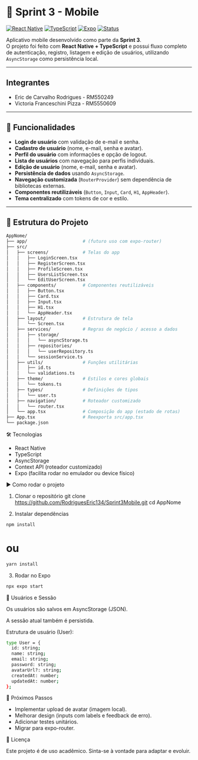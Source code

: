 # 📱 Sprint 3 - Mobile

[![React Native](https://img.shields.io/badge/React%20Native-0.74-blue?logo=react)](https://reactnative.dev/)
[![TypeScript](https://img.shields.io/badge/TypeScript-5.x-blue?logo=typescript)](https://www.typescriptlang.org/)
[![Expo](https://img.shields.io/badge/Expo-managed%20workflow-black?logo=expo)](https://expo.dev/)
[![Status](https://img.shields.io/badge/status-em%20desenvolvimento-yellow)](#)

Aplicativo mobile desenvolvido como parte da **Sprint 3**.  
O projeto foi feito com **React Native + TypeScript** e possui fluxo completo de autenticação, registro, listagem e edição de usuários, utilizando `AsyncStorage` como persistência local.

---
## Integrantes
- Eric de Carvalho Rodrigues - RM550249
- Victoria Franceschini Pizza - RM5550609
---
## 🚀 Funcionalidades

- **Login de usuário** com validação de e-mail e senha.
- **Cadastro de usuário** (nome, e-mail, senha e avatar).
- **Perfil do usuário** com informações e opção de logout.
- **Lista de usuários** com navegação para perfis individuais.
- **Edição de usuário** (nome, e-mail, senha e avatar).
- **Persistência de dados** usando `AsyncStorage`.
- **Navegação customizada** (`RouterProvider`) sem dependência de bibliotecas externas.
- **Componentes reutilizáveis** (`Button`, `Input`, `Card`, `H1`, `AppHeader`).
- **Tema centralizado** com tokens de cor e estilo.

---

## 📂 Estrutura do Projeto

```bash
AppNome/
├── app/                     # (futuro uso com expo-router)
├── src/
│   ├── screens/             # Telas do app
│   │   ├── LoginScreen.tsx
│   │   ├── RegisterScreen.tsx
│   │   ├── ProfileScreen.tsx
│   │   ├── UsersListScreen.tsx
│   │   └── EditUserScreen.tsx
│   ├── components/          # Componentes reutilizáveis
│   │   ├── Button.tsx
│   │   ├── Card.tsx
│   │   ├── Input.tsx
│   │   ├── H1.tsx
│   │   └── AppHeader.tsx
│   ├── layout/              # Estrutura de tela
│   │   └── Screen.tsx
│   ├── services/            # Regras de negócio / acesso a dados
│   │   ├── storage/
│   │   │   └── asyncStorage.ts
│   │   ├── repositories/
│   │   │   └── userRepository.ts
│   │   └── sessionService.ts
│   ├── utils/               # Funções utilitárias
│   │   ├── id.ts
│   │   └── validations.ts
│   ├── theme/               # Estilos e cores globais
│   │   └── tokens.ts
│   ├── types/               # Definições de tipos
│   │   └── user.ts
│   ├── navigation/          # Roteador customizado
│   │   └── router.tsx
│   └── app.tsx              # Composição do app (estado de rotas)
├── App.tsx                  # Reexporta src/app.tsx
└── package.json
```
🛠️ Tecnologias

- React Native
- TypeScript
- AsyncStorage
- Context API (roteador customizado)
- Expo (facilita rodar no emulador ou device físico)

▶️ Como rodar o projeto
1. Clonar o repositório
git clone https://github.com/RodriguesEric134/Sprint3Mobile.git
cd AppNome

2. Instalar dependências
```bash
npm install
```
# ou
```bash
yarn install
```
3. Rodar no Expo
```bash
npx expo start
```
👤 Usuários e Sessão

Os usuários são salvos em AsyncStorage (JSON).

A sessão atual também é persistida.

Estrutura de usuário (User):
```bash
type User = {
  id: string;
  name: string;
  email: string;
  password: string;
  avatarUrl?: string;
  createdAt: number;
  updatedAt: number;
};
```
📌 Próximos Passos

 - Implementar upload de avatar (imagem local).
 - Melhorar design (inputs com labels e feedback de erro).
 - Adicionar testes unitários.
 - Migrar para expo-router.

📄 Licença

Este projeto é de uso acadêmico.
Sinta-se à vontade para adaptar e evoluir.


